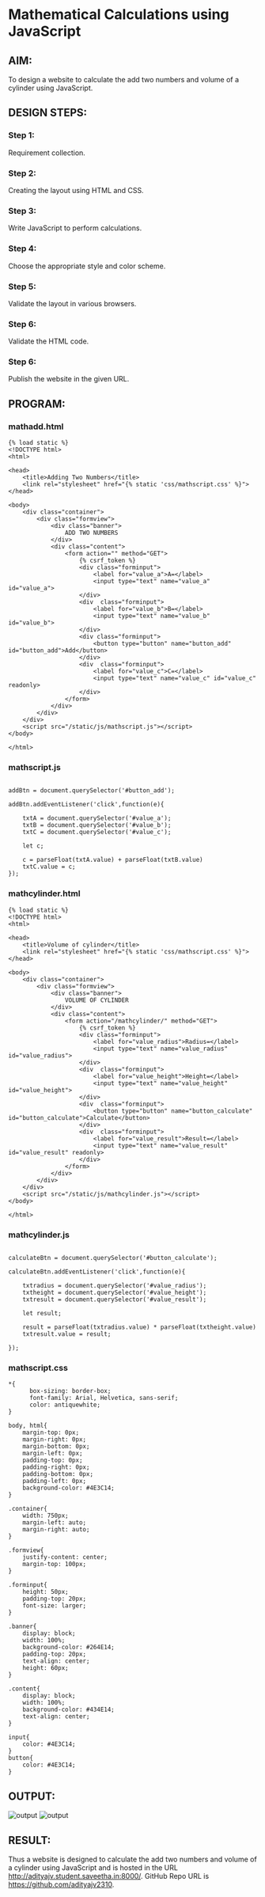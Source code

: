 # Mathematical Calculations using JavaScript
## AIM:
To design a website to calculate the add two numbers and volume of a cylinder using JavaScript.

## DESIGN STEPS:
### Step 1: 
Requirement collection.
### Step 2:
Creating the layout using HTML and CSS.
### Step 3:
Write JavaScript to perform calculations.
### Step 4:
Choose the appropriate style and color scheme.
### Step 5:
Validate the layout in various browsers.
### Step 6:
Validate the HTML code.
### Step 6:
Publish the website in the given URL.


## PROGRAM:

### mathadd.html
~~~
{% load static %}
<!DOCTYPE html>
<html>

<head>
    <title>Adding Two Numbers</title>
    <link rel="stylesheet" href="{% static 'css/mathscript.css' %}">
</head>

<body>
    <div class="container">
        <div class="formview">
            <div class="banner">
                ADD TWO NUMBERS
            </div>
            <div class="content">
                <form action="" method="GET">
                    {% csrf_token %}
                    <div class="forminput">
                        <label for="value_a">A=</label>
                        <input type="text" name="value_a" id="value_a">
                    </div>
                    <div  class="forminput">
                        <label for="value_b">B=</label>
                        <input type="text" name="value_b" id="value_b">
                    </div>                    
                    <div class="forminput">
                        <button type="button" name="button_add" id="button_add">Add</button>
                    </div>
                    <div  class="forminput">
                        <label for="value_c">C=</label>
                        <input type="text" name="value_c" id="value_c" readonly>
                    </div>
                </form>
            </div>
        </div>
    </div>
    <script src="/static/js/mathscript.js"></script>
</body>

</html>
~~~

### mathscript.js
~~~

addBtn = document.querySelector('#button_add');

addBtn.addEventListener('click',function(e){

    txtA = document.querySelector('#value_a');
    txtB = document.querySelector('#value_b');
    txtC = document.querySelector('#value_c');

    let c;

    c = parseFloat(txtA.value) + parseFloat(txtB.value)
    txtC.value = c;
});
~~~

### mathcylinder.html
~~~
{% load static %}
<!DOCTYPE html>
<html>

<head>
    <title>Volume of cylinder</title>
    <link rel="stylesheet" href="{% static 'css/mathscript.css' %}">
</head>

<body>
    <div class="container">
        <div class="formview">
            <div class="banner">
                VOLUME OF CYLINDER
            </div>
            <div class="content">
                <form action="/mathcylinder/" method="GET">
                    {% csrf_token %}
                    <div class="forminput">
                        <label for="value_radius">Radius=</label>
                        <input type="text" name="value_radius" id="value_radius">
                    </div>
                    <div  class="forminput">
                        <label for="value_height">Height=</label>
                        <input type="text" name="value_height" id="value_height">
                    </div>                    
                    <div  class="forminput">
                        <button type="button" name="button_calculate" id="button_calculate">Calculate</button>
                    </div>
                    <div  class="forminput">
                        <label for="value_result">Result=</label>
                        <input type="text" name="value_result" id="value_result" readonly>
                    </div>
                </form>
            </div>
        </div>
    </div>
    <script src="/static/js/mathcylinder.js"></script>
</body>

</html>
~~~

### mathcylinder.js
~~~

calculateBtn = document.querySelector('#button_calculate');

calculateBtn.addEventListener('click',function(e){
    
    txtradius = document.querySelector('#value_radius');
    txtheight = document.querySelector('#value_height');
    txtresult = document.querySelector('#value_result');

    let result;

    result = parseFloat(txtradius.value) * parseFloat(txtheight.value)
    txtresult.value = result;
    
});
~~~

### mathscript.css
~~~
*{
      box-sizing: border-box;
      font-family: Arial, Helvetica, sans-serif;
      color: antiquewhite;
}

body, html{
    margin-top: 0px;
    margin-right: 0px;
    margin-bottom: 0px;
    margin-left: 0px;
    padding-top: 0px;
    padding-right: 0px;
    padding-bottom: 0px;
    padding-left: 0px;
    background-color: #4E3C14;
}

.container{
    width: 750px;
    margin-left: auto;
    margin-right: auto;
}

.formview{
    justify-content: center;
    margin-top: 100px; 
}

.forminput{
    height: 50px;
    padding-top: 20px;
    font-size: larger;
}

.banner{
    display: block;
    width: 100%;
    background-color: #264E14;
    padding-top: 20px;
    text-align: center;
    height: 60px;
}

.content{
    display: block;
    width: 100%;
    background-color: #434E14;
    text-align: center;
}

input{
    color: #4E3C14;
}
button{
    color: #4E3C14;
}
~~~


## OUTPUT:
![output](./static/img/output1.png)
![output](./static/img/output1.png)


## RESULT:
Thus a website is designed to calculate the add two numbers and volume of a cylinder using JavaScript and is hosted in the URL http://adityajv.student.saveetha.in:8000/. GitHub Repo URL is https://github.com/adityajv2310.
